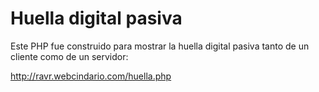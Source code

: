 # Huella digital pasiva
Este PHP fue construido para mostrar la huella digital pasiva tanto de un cliente como de un servidor:

http://ravr.webcindario.com/huella.php
